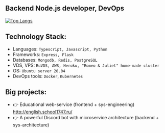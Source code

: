 ## Backend Node.js developer, DevOps


[![Top Langs](https://github-readme-stats.vercel.app/api/top-langs/?username=LCcodder&langs_count=10)](https://github.com/LCcodder/github-readme-stats)

## **Technology Stack:**
- Languages: `Typescript, Javascript, Python`
- Frameworks: `Express, Flask`
- Databases: `Mongodb, Redis, PostgreSQL`
- VDS, VPS: `RuVDS, AWS, Heroku, "Romeo & Juliet" home-made cluster`
- OS: `Ubuntu server 20.04`
- DevOps tools: `Docker`, `Kubernetes`


## **Big projects:**
- 👉 Educational web-service (frontend + sys-engineering) http://english.school1747.ru/
- 👉 A powerful Discord bot with microservice architecture (backend + sys-architecture)

<!---
LCcodder/LCcodder is a ✨ special ✨ repository because its `README.md` (this file) appears on your GitHub profile.
You can click the Preview link to take a look at your changes.
--->
